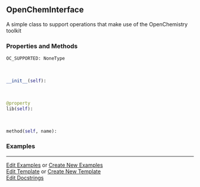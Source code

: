 ## <a id="McUtils.ExternalPrograms.OpenChem.OpenChemInterface">OpenChemInterface</a>
A simple class to support operations that make use of the OpenChemistry toolkit

### Properties and Methods
```python
OC_SUPPORTED: NoneType
```
<a id="McUtils.ExternalPrograms.OpenChem.OpenChemInterface.__init__" class="docs-object-method">&nbsp;</a>
```python
__init__(self): 
```

<a id="McUtils.ExternalPrograms.OpenChem.OpenChemInterface.lib" class="docs-object-method">&nbsp;</a>
```python
@property
lib(self): 
```

<a id="McUtils.ExternalPrograms.OpenChem.OpenChemInterface.method" class="docs-object-method">&nbsp;</a>
```python
method(self, name): 
```

### Examples




___

[Edit Examples](https://github.com/McCoyGroup/McUtils/edit/edit/ci/examples/ci/docs/McUtils/ExternalPrograms/OpenChem/OpenChemInterface.md) or 
[Create New Examples](https://github.com/McCoyGroup/McUtils/new/edit/?filename=ci/examples/ci/docs/McUtils/ExternalPrograms/OpenChem/OpenChemInterface.md) <br/>
[Edit Template](https://github.com/McCoyGroup/McUtils/edit/edit/ci/docs/ci/docs/McUtils/ExternalPrograms/OpenChem/OpenChemInterface.md) or 
[Create New Template](https://github.com/McCoyGroup/McUtils/new/edit/?filename=ci/docs/templates/ci/docs/McUtils/ExternalPrograms/OpenChem/OpenChemInterface.md) <br/>
[Edit Docstrings](https://github.com/McCoyGroup/McUtils/edit/edit/McUtils/ExternalPrograms/OpenChem.py?message=Update%20Docs)